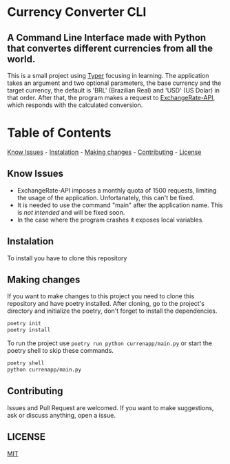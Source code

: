 # Currency Converter CLI

## A Command Line Interface made with Python that convertes different currencies from all the world.

This is a small project using [Typer](https://github.com/tiangolo/typer) focusing in learning. The application takes an argument and two optional parameters, the base currency and the target currency, the default is 'BRL' (Brazilian Real) and 'USD' (US Dolar) in that order. After that, the program makes a request to [ExchangeRate-API](https://www.exchangerate-api.com/), which responds with the calculated conversion.

# Table of Contents

[Know Issues](#KnowIsssues) - [Instalation](#Instalation) - [Making changes](#MakingChanges) - [Contributing](#Contributing) - [License](#License)

## Know Issues

- ExchangeRate-API imposes a monthly quota of 1500 requests, limiting the usage of the application. Unfortanately, this can't be fixed.
- It is needed to use the command "main" after the application name. This is _not intended_ and will be fixed soon.
- In the case where the program crashes it exposes local variables.

## Instalation

To install you have to clone this repository

## Making changes

If you want to make changes to this project you need to clone this repository and have poetry installed.
After cloning, go to the project's directory and initialize the poetry, don't forget to install the dependencies.

```bash
poetry init
poetry install
```

To run the project use `poetry run python currenapp/main.py` or start the poetry shell to skip these commands.

```zsh
poetry shell
python currenapp/main.py
```

## Contributing

Issues and Pull Request are welcomed. If you want to make suggestions, ask or discuss anything, open a issue.

## LICENSE

[MIT](./LICENSE.md)
